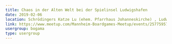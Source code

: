 ```yaml
---
title: Chaos in der Alten Welt bei der Spielinsel Ludwigshafen
date: 2019-02-06
location: Schrödingers Katze Lu (ehem. Pfarrhaus Johanneskirche) , Ludwigshafen
link: https://www.meetup.com/Mannheim-Boardgames-Meetup/events/257759573/
usergroup: bogama
type: usergroup
---
```

